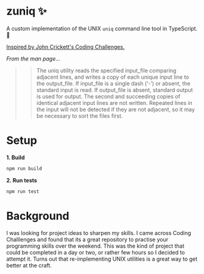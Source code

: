 # zuniq ✨

A custom implementation of the UNIX `uniq` command line tool in TypeScript. 👾

[Inspired by John Crickett's Coding Challenges.](https://codingchallenges.fyi/challenges/challenge-uniq/)

_From the man page..._

> > The uniq utility reads the specified input_file comparing adjacent lines, and
> > writes a copy of each unique input line to the output_file. If input_file is a
> > single dash (‘-’) or absent, the standard input is read. If output_file is
> > absent, standard output is used for output. The second and succeeding copies
> > of identical adjacent input lines are not written. Repeated lines in the input
> > will not be detected if they are not adjacent, so it may be necessary to sort
> > the files first.

# Setup

**1. Build**

```bash
npm run build
```

**2. Run tests**

```bash
npm run test
```

# Background

I was looking for project ideas to sharpen my skills. I came across Coding Challlenges and found that its a great repository to practise your programming skills over the weekend. This was the kind of project that could be completed in a day or two, or rather few hours so I decided to attempt it. Turns out that re-implementing UNIX utilities is a great way to get better at the craft.
